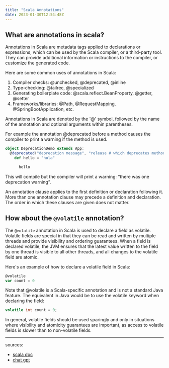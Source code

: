 ```yaml
---
title: "Scala Annotations"
date: 2023-01-30T12:54:48Z
---
```



## What are annotations in scala?

Annotations in Scala are metadata tags applied to declarations or expressions, which can be used by the Scala compiler, or a third-party tool.
They can provide additional information or instructions to the compiler, or customize the generated code.

Here are some common uses of annotations in Scala:

1. Compiler checks: @unchecked, @deprecated, @inline
2. Type-checking: @tailrec, @specialized
3. Generating boilerplate code: @scala.reflect.BeanProperty, @getter, @setter
4. Frameworks/libraries: @Path, @RequestMapping, @SpringBootApplication, etc.

Annotations in Scala are denoted by the '@' symbol, followed by the name of the annotation and optional arguments within parentheses.

For example the annotation @deprecated before a method causes the compiler to print a warning if the method is used.

```scala
object DeprecationDemo extends App:
  @deprecated("deprecation message", "release # which deprecates method")
    def hello = "hola"

      hello
```

This will compile but the compiler will print a warning: “there was one deprecation warning”.

An annotation clause applies to the first definition or declaration following it. More than one annotation clause may precede a definition and declaration. The order in which these clauses are given does not matter.



## How about the `@volatile` annotation?

The `@volatile` annotation in Scala is used to declare a field as volatile.
Volatile fields are special in that they can be read and written by multiple threads and provide visibility and ordering guarantees.
When a field is declared volatile, the JVM ensures that the latest value written to the field by one thread is visible to all other threads, and all changes to the volatile field are atomic.

Here's an example of how to declare a volatile field in Scala:

```scala
@volatile
var count = 0
```

Note that @volatile is a Scala-specific annotation and is not a standard Java feature. The equivalent in Java would be to use the volatile keyword when declaring the field:

```java
volatile int count = 0;
```

In general, volatile fields should be used sparingly and only in situations where visibility and atomicity guarantees are important, as access to volatile fields is slower than to non-volatile fields.

----

sources:
- [scala doc](https://docs.scala-lang.org/tour/annotations.html)
- [chat gpt]()
